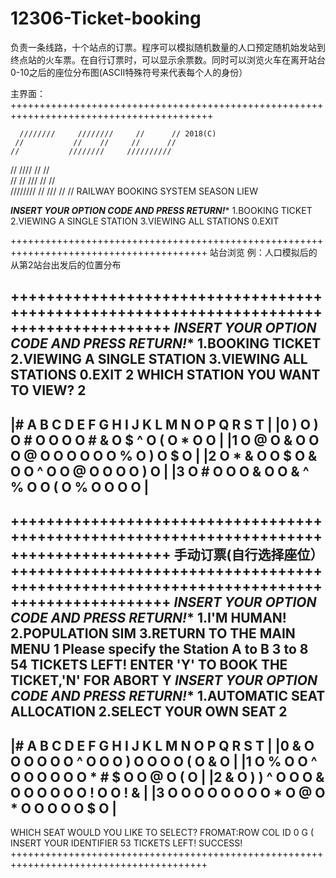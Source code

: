 # 12306-Ticket-booking
负责一条线路，十个站点的订票。程序可以模拟随机数量的人口预定随机始发站到终点站的火车票。在自行订票时，可以显示余票数。同时可以浏览火车在离开站台0-10之后的座位分布图(ASCII特殊符号来代表每个人的身份）

主界面：
+++++++++++++++++++++++++++++++++++++++++++++++++++++++++++++++++++++++++++++++++++++++++

      ////////     ////////     //      // 2018(C)
     //           //    //     //      // 
    //           ////////     //////////  
   //           ////         //      //   
  //           // ///       //      //    
 ////////     //    ///    //      //    RAILWAY BOOKING SYSTEM 
                                         SEASON LIEW 

*****INSERT YOUR OPTION CODE AND PRESS RETURN!******
1.BOOKING TICKET
2.VIEWING A SINGLE STATION
3.VIEWING ALL STATIONS
0.EXIT

++++++++++++++++++++++++++++++++++++++++++++++++++++++++++++++++++++++++++++++++++++++++
站台浏览 例：人口模拟后的从第2站台出发后的位置分布

++++++++++++++++++++++++++++++++++++++++++++++++++++++++++++++++++++++++++++++++++++++++
*****INSERT YOUR OPTION CODE AND PRESS RETURN!******
1.BOOKING TICKET
2.VIEWING A SINGLE STATION
3.VIEWING ALL STATIONS
0.EXIT
2
WHICH STATION YOU WANT TO VIEW?
2
--------------------------------------------
|# A B C D E F G H I J K L M N O P Q R S T | 
|0 ) O ) O # O O O O # & O $ ^ O ( O * O O | 
|1 O @ O & O O O @ O O O O O O % O ) O $ O | 
|2 O * & O O $ O & O O ^ O O @ O O O O ) O | 
|3 O # O O O & O O & ^ % O O ( O % O O O O | 
--------------------------------------------
++++++++++++++++++++++++++++++++++++++++++++++++++++++++++++++++++++++++++++++++++++++++
手动订票(自行选择座位）
++++++++++++++++++++++++++++++++++++++++++++++++++++++++++++++++++++++++++++++++++++++++
*****INSERT YOUR OPTION CODE AND PRESS RETURN!******
1.I'M HUMAN!
2.POPULATION SIM
3.RETURN TO THE MAIN MENU
1
Please specify the Station A to B
3 to 8
54 TICKETS LEFT!
ENTER 'Y' TO BOOK THE TICKET,'N' FOR ABORT
Y
*****INSERT YOUR OPTION CODE AND PRESS RETURN!******
1.AUTOMATIC SEAT ALLOCATION
2.SELECT YOUR OWN SEAT
2
--------------------------------------------
|# A B C D E F G H I J K L M N O P Q R S T | 
|0 & O O O O O O ^ O O O ) O O O O ( O & O | 
|1 O % O O ^ O O O O O O * # $ O O @ O ( O | 
|2 & O ) ) ^ O O O & O O O O O O ! O O ! & | 
|3 O O O O O O O O * O @ O * O O O O O $ O | 
--------------------------------------------
WHICH SEAT WOULD YOU LIKE TO SELECT? FROMAT:ROW COL ID
0 G (
INSERT YOUR IDENTIFIER
53 TICKETS LEFT!
SUCCESS!
++++++++++++++++++++++++++++++++++++++++++++++++++++++++++++++++++++++++++++++++++++++++
